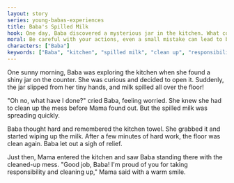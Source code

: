 ```yaml
---
layout: story
series: young-babas-experiences
title: Baba's Spilled Milk
hook: One day, Baba discovered a mysterious jar in the kitchen. What could it be?
moral: Be careful with your actions, even a small mistake can lead to big troubles.
characters: ["Baba"]
keywords: ["Baba", "kitchen", "spilled milk", "clean up", "responsibility", "curiosity", "mistake", "relief", "shiny jar", "tiny hands"]
---
```


One sunny morning, Baba was exploring the kitchen when she found a shiny jar on the counter. She was curious and decided to open it. Suddenly, the jar slipped from her tiny hands, and milk spilled all over the floor!

"Oh no, what have I done?" cried Baba, feeling worried. She knew she had to clean up the mess before Mama found out. But the spilled milk was spreading quickly.

Baba thought hard and remembered the kitchen towel. She grabbed it and started wiping up the milk. After a few minutes of hard work, the floor was clean again. Baba let out a sigh of relief.

Just then, Mama entered the kitchen and saw Baba standing there with the cleaned-up mess. "Good job, Baba! I'm proud of you for taking responsibility and cleaning up," Mama said with a warm smile.
